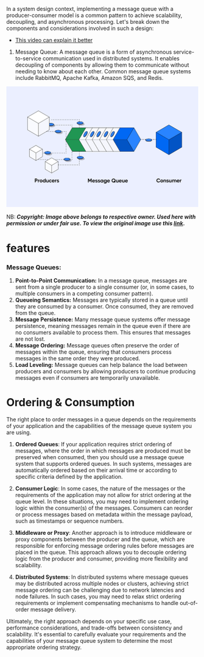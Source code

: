 In a system design context, implementing a message queue with a producer-consumer model is a common pattern to achieve scalability, decoupling, and asynchronous processing. Let's break down the components and considerations involved in such a design:

- <a href="https://youtu.be/J6CBdSCB_fY?list=PLTCrU9sGyburBw9wNOHebv9SjlE4Elv5a"> This video can explain it better </a>

1. Message Queue:
A message queue is a form of asynchronous service-to-service communication used in distributed systems. It enables decoupling of components by allowing them to communicate without needing to know about each other. Common message queue systems include RabbitMQ, Apache Kafka, Amazon SQS, and Redis.

![message-queue](./Assets/message%20Queue/producer-sending-messages-to-a-consumer-through-a-message-queue.webp)

NB:**<i> Copyright: Image above belongs to respective owner. Used here with permission or under fair use. To view the original image  use this [link](https://hookdeck.com/_astro/producer-sending-messages-to-a-consumer-through-a-message-queue.plXqCqxX_2vmrJX.webp)</i>.**

# features
### Message Queues:
1. **Point-to-Point Communication:** In a message queue, messages are sent from a single producer to a single consumer (or, in some cases, to multiple consumers in a competing consumer pattern).
2. **Queueing Semantics:** Messages are typically stored in a queue until they are consumed by a consumer. Once consumed, they are removed from the queue.
3. **Message Persistence:** Many message queue systems offer message persistence, meaning messages remain in the queue even if there are no consumers available to process them. This ensures that messages are not lost.
4. **Message Ordering:** Message queues often preserve the order of messages within the queue, ensuring that consumers process messages in the same order they were produced.
5. **Load Leveling:** Message queues can help balance the load between producers and consumers by allowing producers to continue producing messages even if consumers are temporarily unavailable.

# Ordering & Consumption

The right place to order messages in a queue depends on the requirements of your application and the capabilities of the message queue system you are using.

1. **Ordered Queues**: If your application requires strict ordering of messages, where the order in which messages are produced must be preserved when consumed, then you should use a message queue system that supports ordered queues. In such systems, messages are automatically ordered based on their arrival time or according to specific criteria defined by the application.

2. **Consumer Logic**: In some cases, the nature of the messages or the requirements of the application may not allow for strict ordering at the queue level. In these situations, you may need to implement ordering logic within the consumer(s) of the messages. Consumers can reorder or process messages based on metadata within the message payload, such as timestamps or sequence numbers.

3. **Middleware or Proxy**: Another approach is to introduce middleware or proxy components between the producer and the queue, which are responsible for enforcing message ordering rules before messages are placed in the queue. This approach allows you to decouple ordering logic from the producer and consumer, providing more flexibility and scalability.

4. **Distributed Systems**: In distributed systems where message queues may be distributed across multiple nodes or clusters, achieving strict message ordering can be challenging due to network latencies and node failures. In such cases, you may need to relax strict ordering requirements or implement compensating mechanisms to handle out-of-order message delivery.

Ultimately, the right approach depends on your specific use case, performance considerations, and trade-offs between consistency and scalability. It's essential to carefully evaluate your requirements and the capabilities of your message queue system to determine the most appropriate ordering strategy.

